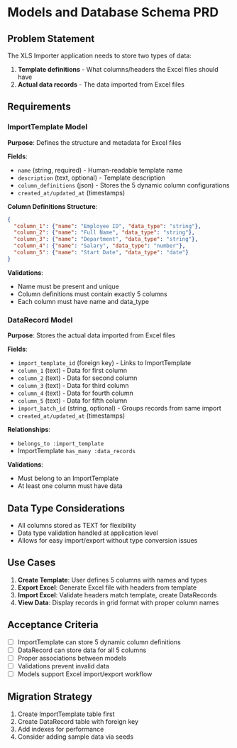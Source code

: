 # Models and Database Schema PRD

## Problem Statement
The XLS Importer application needs to store two types of data:
1. **Template definitions** - What columns/headers the Excel files should have
2. **Actual data records** - The data imported from Excel files

## Requirements

### ImportTemplate Model
**Purpose**: Defines the structure and metadata for Excel files

**Fields**:
- `name` (string, required) - Human-readable template name
- `description` (text, optional) - Template description
- `column_definitions` (json) - Stores the 5 dynamic column configurations
- `created_at/updated_at` (timestamps)

**Column Definitions Structure**:
```json
{
  "column_1": {"name": "Employee ID", "data_type": "string"},
  "column_2": {"name": "Full Name", "data_type": "string"},
  "column_3": {"name": "Department", "data_type": "string"},
  "column_4": {"name": "Salary", "data_type": "number"},
  "column_5": {"name": "Start Date", "data_type": "date"}
}
```

**Validations**:
- Name must be present and unique
- Column definitions must contain exactly 5 columns
- Each column must have name and data_type

### DataRecord Model
**Purpose**: Stores the actual data imported from Excel files

**Fields**:
- `import_template_id` (foreign key) - Links to ImportTemplate
- `column_1` (text) - Data for first column
- `column_2` (text) - Data for second column  
- `column_3` (text) - Data for third column
- `column_4` (text) - Data for fourth column
- `column_5` (text) - Data for fifth column
- `import_batch_id` (string, optional) - Groups records from same import
- `created_at/updated_at` (timestamps)

**Relationships**:
- `belongs_to :import_template`
- ImportTemplate `has_many :data_records`

**Validations**:
- Must belong to an ImportTemplate
- At least one column must have data

## Data Type Considerations
- All columns stored as TEXT for flexibility
- Data type validation handled at application level
- Allows for easy import/export without type conversion issues

## Use Cases
1. **Create Template**: User defines 5 columns with names and types
2. **Export Excel**: Generate Excel file with headers from template
3. **Import Excel**: Validate headers match template, create DataRecords
4. **View Data**: Display records in grid format with proper column names

## Acceptance Criteria
- [ ] ImportTemplate can store 5 dynamic column definitions
- [ ] DataRecord can store data for all 5 columns
- [ ] Proper associations between models
- [ ] Validations prevent invalid data
- [ ] Models support Excel import/export workflow

## Migration Strategy
1. Create ImportTemplate table first
2. Create DataRecord table with foreign key
3. Add indexes for performance
4. Consider adding sample data via seeds